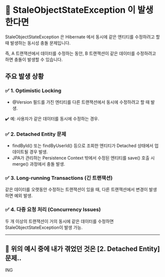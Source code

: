 # 🚀 StaleObjectStateException 이 발생한다면

StaleObjectStateException 은 Hibernate 에서 동시에 같은 엔티티를 수정하려고 할 때 발생하는
동시성 충돌 문제입니다.

즉, A 트랜잭션에서 데이터를 수정하는 동안, B 트랜잭션이 같은 데이터를 수정하려고 하면 충돌이 발생할 수
있습니다.

## 주요 발생 상황

### ✅ 1. Optimistic Locking

- @Version 필드를 가진 엔티티를 다른 트랜잭션에서 동시에 수정하려고 할 때 발생.

✔️ 예: 사용자가 같은 데이터를 동시에 수정하는 경우.

### ✅ 2. Detached Entity 문제

- findById() 또는 findByUserId() 등으로 조회한 엔티티가 Detached 상태에서 업데이트될 경우 발생.
- JPA가 관리하는 Persistence Context 밖에서 수정된 엔티티를 save() 호출 시 merge() 과정에서 충돌 발생.

### ✅ 3. Long-running Transactions (긴 트랜잭션)

같은 데이터를 오랫동안 수정하는 트랜잭션이 있을 때, 다른 트랜잭션에서 변경이 발생하면 예외 발생.

### ✅ 4. 다중 요청 처리 (Concurrency Issues)

두 개 이상의 트랜잭션이 거의 동시에 같은 데이터를 수정하면 StaleObjectStateException이 발생 가능.


---

## 🥲 위의 예시 중에 내가 겪었던 것은 [2. Detached Entity] 문제..

ING
